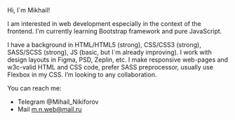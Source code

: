 Hi, I`m Mikhail! 

I am interested in web development especially in the context of the frontend.
I'm currently learning Bootstrap framework and pure JavaScript.

I have a background in HTML/HTML5 (strong), CSS/CSS3 (strong), SASS/SCSS (strong), JS (basic, but I`m already improving). 
I work with design layouts in Figma, PSD, Zeplin, etc. I make responsive web-pages and w3c-valid HTML and CSS code, prefer SASS preprocessor, usually use Flexbox in my CSS.
I’m looking to any collaboration. 

You can reach me:
- Telegram @Mihail_Nikiforov
- Mail m.n.web@mail.ru
